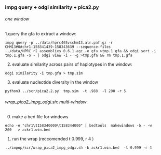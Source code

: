 ### impg query + odgi similarity + pica2.py

###### one window 
1.query the gfa to extract a window:
```
impg query -p ../data/hprc465vschm13.aln.paf.gz -r CHM13#0#chr1:158341439-158343639 --sequence-files ../data/HPRC_r2_assemblies_0.6.1.agc -o gfa >tmp.1.gfa && odgi sort -i tmp.1.gfa -o - | odgi view -i - -g >tmp.gfa && rm tmp.1.gfa
```

2. evaluate similarity across pairs of haplotypes in the window:
```
odgi similarity -i tmp.gfa > tmp.sim 
```

3. evaluate nucleotide diversity in the window 
```
python3 ../scr/pica2.2.py  tmp.sim  -t .988  -l 200 -r 5
```

###### wrap_pica2_impg_odgi.sh: multi-window   
0. make a bed file for windows 
```
echo -e "chr1\t158340000\t158344000" | bedtools  makewindows -b - -w 200   > ackr1.win.bed
```

1. run the wrap (reccomended t 0.999, r 4 )
```
../impop/scr/wrap_pica2_impg_odgi.sh -b ackr1.win.bed  -t 0.999 -r 4
```
